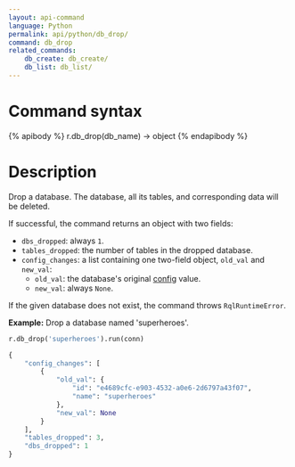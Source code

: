 ```yaml
---
layout: api-command
language: Python
permalink: api/python/db_drop/
command: db_drop
related_commands:
    db_create: db_create/
    db_list: db_list/
---
```


# Command syntax #

{% apibody %}
r.db_drop(db_name) &rarr; object
{% endapibody %}

# Description #

Drop a database. The database, all its tables, and corresponding data will be deleted.

If successful, the command returns an object with two fields:

* `dbs_dropped`: always `1`.
* `tables_dropped`: the number of tables in the dropped database.
* `config_changes`: a list containing one two-field object, `old_val` and `new_val`:
    * `old_val`: the database's original [config](/api/python/config) value.
    * `new_val`: always `None`.

If the given database does not exist, the command throws `RqlRuntimeError`.

__Example:__ Drop a database named 'superheroes'.

```py
r.db_drop('superheroes').run(conn)

{
    "config_changes": [
        {
            "old_val": {
                "id": "e4689cfc-e903-4532-a0e6-2d6797a43f07",
                "name": "superheroes"
            },
            "new_val": None
        }
    ],
    "tables_dropped": 3,
    "dbs_dropped": 1
}
```

